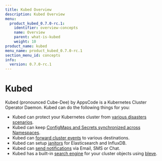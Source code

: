 ```yaml
---
title: Kubed Overview
description: Kubed Overview
menu:
  product_kubed_0.7.0-rc.1:
    identifier: overview-concepts
    name: Overview
    parent: what-is-kubed
    weight: 10
product_name: kubed
menu_name: product_kubed_0.7.0-rc.1
section_menu_id: concepts
info:
  version: 0.7.0-rc.1
---
```


# Kubed

Kubed (pronounced Cube-Dee) by AppsCode is a Kubernetes Cluster Operator Daemon. Kubed can do the following things for you:

 - Kubed can protect your Kubernetes cluster from [various disasters scenarios](/products/kubed/0.7.0-rc.1/guides/disaster-recovery/).
 - Kubed can keep [ConfigMaps and Secrets synchronized across Namespaces](/products/kubed/0.7.0-rc.1/guides/config-syncer/).
 - Kubed can [forward cluster events](/products/kubed/0.7.0-rc.1/guides/cluster-events/) to various destinations.
 - Kubed can setup [janitors](/products/kubed/0.7.0-rc.1/guides/janitors) for Elasticsearch and InfluxDB.
 - Kubed can [send notifications](/products/kubed/0.7.0-rc.1/guides/cluster-events/notifiers) via Email, SMS or Chat.
 - Kubed has a built-in [search engine](/products/kubed/0.7.0-rc.1/guides/apiserver) for your cluster objects using [bleve](https://github.com/blevesearch/bleve).
